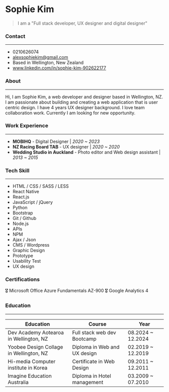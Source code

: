 # Sophie Kim
> I am a "Full stack developer, UX designer and digital designer"

### Contact
---
  - 0210626074
  - alexsophiekim@gmail.com
  - Based in Wellington, New Zealand
  - www.linkedin.com/in/sophie-kim-902622177

### About
---
Hi, I am Sophie Kim, a web developer and designer based in Wellington, NZ. I am passionate about building and creating a web application that is user centric design. I have 4 years UX designer background. I love team collaboration work. Currently I am looking for new opportunity.

### Work Experience
---
- **MOBIHQ** - Digital Designer  | *2020 ~ 2023*
- **NZ Racing Board TAB** - UX designer  | *2020 ~ 2020*
- **Wedding Studio in Auckland** - Photo editor and Web design assistant  | *2013 ~ 2015*

### Tech Skill
---
* HTML / CSS / SASS / LESS
* React Native
* React.js
* JavaScript / jQuery
* Python
* Bootstrap
* Git / Github
* Node.js
* APIs
* NPM
* Ajax / Json
* CMS / Wordpress
* Graphic Design
* Prototype
* Usability Test
* UX design

### Certifications
:medal_military: Microsoft Office Azure Fundamentals AZ-900
:medal_military: Google Analytics 4

### Education
---
| Education  | Course | Year |
| ------ | ------ | ------ |
| Dev Academy Aotearoa in Wellington, NZ | Full stack web dev Bootcamp | 08.2024 ~ 12.2024 |
| Yoobee Design Collage in Wellington, NZ | Diploma in Web and UX design | 02.2019 ~ 12.2019 |
| Hi-media Computer institute in Korea| Certificate in Web Design | 09.2011 ~ 12.2011 |
| Imagine Education Australia | Diploma in Hotel management | 03.2009 ~ 07.2010 |